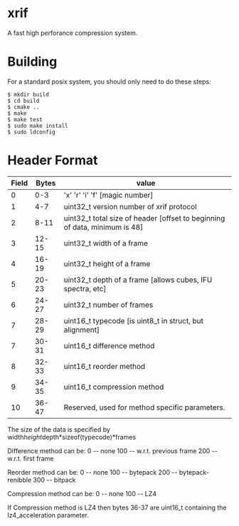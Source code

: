 # xrif

A fast high perforance compression system.

# Building

For a standard posix system, you should only need to do these steps:
```
$ mkdir build 
$ cd build 
$ cmake ..
$ make
$ make test
$ sudo make install
$ sudo ldconfig
```

# Header Format

| Field | Bytes |  value
|-------|-------|-----------------
| 0     | 0-3   | 'x' 'r' 'i' 'f' [magic number]
| 1     | 4-7   | uint32_t version number of xrif protocol
| 2     | 8-11  | uint32_t total size of header [offset to beginning of data, minimum is 48]
| 3     | 12-15 | uint32_t width of a frame
| 4     | 16-19 | uint32_t height of a frame
| 5     | 20-23 | uint32_t depth of a frame [allows cubes, IFU spectra, etc]
| 6     | 24-27 | uint32_t number of frames
| 7     | 28-29 | uint16_t typecode [is uint8_t in struct, but alignment]
| 7     | 30-31 | uint16_t difference method
| 8     | 32-33 | uint16_t reorder method
| 9     | 34-35 | uint16_t compression method
| 10    | 36-47 | Reserved, used for method specific parameters. 


The size of the data is specified by width*height*depth*sizeof(typecode)*frames

Difference method can be:
0 -- none
100 -- w.r.t. previous frame
200 -- w.r.t. first frame

Reorder method can be:
0 -- none
100 -- bytepack
200 -- bytepack-renibble
300 -- bitpack

Compression method can be:
0 -- none
100 -- LZ4

If Compression method is LZ4 then bytes 36-37 are uint16_t containing the lz4_acceleration parameter.

